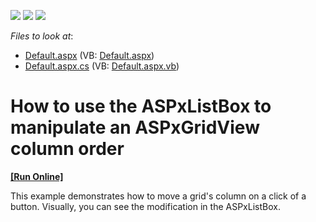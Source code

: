 <!-- default badges list -->
![](https://img.shields.io/endpoint?url=https://codecentral.devexpress.com/api/v1/VersionRange/128543701/10.1.6%2B)
[![](https://img.shields.io/badge/Open_in_DevExpress_Support_Center-FF7200?style=flat-square&logo=DevExpress&logoColor=white)](https://supportcenter.devexpress.com/ticket/details/E2539)
[![](https://img.shields.io/badge/📖_How_to_use_DevExpress_Examples-e9f6fc?style=flat-square)](https://docs.devexpress.com/GeneralInformation/403183)
<!-- default badges end -->
<!-- default file list -->
*Files to look at*:

* [Default.aspx](./CS/WebSite/Default.aspx) (VB: [Default.aspx](./VB/WebSite/Default.aspx))
* [Default.aspx.cs](./CS/WebSite/Default.aspx.cs) (VB: [Default.aspx.vb](./VB/WebSite/Default.aspx.vb))
<!-- default file list end -->
# How to use the ASPxListBox to manipulate an ASPxGridView column order
<!-- run online -->
**[[Run Online]](https://codecentral.devexpress.com/e2539/)**
<!-- run online end -->


<p>This example demonstrates how to move a grid's column on a click of a button. Visually, you can see the modification in the ASPxListBox.</p>

<br/>



